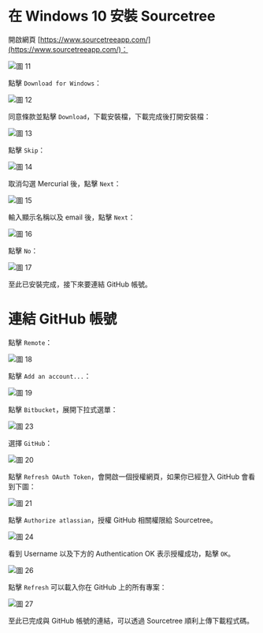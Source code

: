 # 在 Windows 10 安裝 Sourcetree

開啟網頁 [https://www.sourcetreeapp.com/](https://www.sourcetreeapp.com/)：

![圖 11](../images/windows_dev/sourcetree/6c407b687d25c76654dd1d1f3a8f16af2bffcb5eb7a48821b4eeb1ff4e82ec03.png)  

點擊 `Download for Windows`：

![圖 12](../images/windows_dev/sourcetree/a69ded63df37f3aee8bba11554432174b753cb41051af76c6296227f27bada4a.png)  

同意條款並點擊 `Download`，下載安裝檔，下載完成後打開安裝檔：

![圖 13](../images/windows_dev/sourcetree/61c1eae3fc3a830c4dd3efde891b48ef271f3d43ae083def2431cbf0b79699a9.png)  

點擊 `Skip`：

![圖 14](../images/windows_dev/sourcetree/6c32d8bd98050a0e7bccce1ebccdeb825f5c531b2ab250bb37584056270fe4e5.png)  

取消勾選 Mercurial 後，點擊 `Next`：

![圖 15](../images/windows_dev/sourcetree/90cf9ea061fe493d5564bbd0672b9a07e7a33bcf0ff97e1fa4c22eb3fd6233b7.png)  

輸入顯示名稱以及 email 後，點擊 `Next`：

![圖 16](../images/windows_dev/sourcetree/88245ece2b5e5e3d098c883ba08ad3540e45bfb2d2a67f515ff83a2ff7b9c881.png)  

點擊 `No`：

![圖 17](../images/windows_dev/sourcetree/8647cdcaa1b7ae9f76d1a330e781197881a2a8aaffa0f790d7905a90f922e889.png)  

至此已安裝完成，接下來要連結 GitHub 帳號。

# 連結 GitHub 帳號

點擊 `Remote`：

![圖 18](../images/windows_dev/sourcetree/d1a55c789e29ab42424954d77c06142b6c870d35abed2b848ad63ce8fb21ae80.png)  

點擊 `Add an account...`：

![圖 19](../images/windows_dev/sourcetree/f98220588380e56ba6c4bdf14126f0fc6f9b5367524d27e8722ccabb899d19b7.png)  

點擊 `Bitbucket`，展開下拉式選單：

![圖 23](../images/windows_dev/sourcetree/679015d48e94045c288d43539a170f0d920be50e87dd1f7f916f0dadc3159173.png)  

選擇 `GitHub`：

![圖 20](../images/windows_dev/sourcetree/1d33ee18f51c02addd3abfee433e83f212a443cd700f0889f63bc9453b5efdf6.png)  

點擊 `Refresh OAuth Token`，會開啟一個授權網頁，如果你已經登入 GitHub 會看到下圖：

![圖 21](../images/windows_dev/sourcetree/854789da977a23da8ae7ab74eed708e01d785976f0caadb5d6fbefeda3b5330a.png)  

點擊 `Authorize atlassian`，授權 GitHub 相關權限給 Sourcetree。

![圖 24](../images/windows_dev/sourcetree/73e9b36853ad159175cdc992c98ac7e12fa73c9d0cea01b453191d7ad4e6b95d.png)  

看到 Username 以及下方的 Authentication OK 表示授權成功，點擊 `OK`。

![圖 26](../images/windows_dev/sourcetree/fb0cbfeea4edba9c1fd1c6b75d28dfb2a23d9949a1b054bc3f9a8ad3c72cfa09.png)  

點擊 `Refresh` 可以載入你在 GitHub 上的所有專案：

![圖 27](../images/windows_dev/sourcetree/4693c028cf82170734017fd5126031b3f2d40cc85d93811a80d29f19426dfd6e.png)  

至此已完成與 GitHub 帳號的連結，可以透過 Sourcetree 順利上傳下載程式碼。